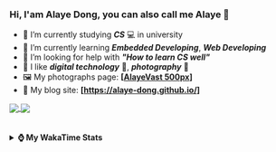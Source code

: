 ### Hi, **I'am Alaye Dong**, you can also call me **Alaye** 👋

- 📖 I’m currently studying ***CS*** 💻 in university
- 🌱 I’m currently learning ***Embedded Developing***, ***Web Developing***
- 🤔 I’m looking for help with ***"How to learn CS well"***
- 🤩 I like ***digital technology*** 📱, ***photography*** 📸
- 🖼️ My photographs page: **[[AlayeVast 500px](https://500px.com.cn/AlayeVast)]**
- 📰 My blog site: **[https://alaye-dong.github.io/]**

<!--
[![Alaye's GitHub stats](https://github-readme-stats.vercel.app/api?username=Alaye-Dong&custom_title=Alaye%20Dong`s%20GitHub%20stats&show_icons=true&rank_icon=percentile&theme=transparent&include_all_commits=true&count_private=true)](https://github.com/anuraghazra/github-readme-stats) 
[![Top Langs](https://github-readme-stats.vercel.app/api/top-langs/?username=Alaye-Dong\&layout=compact&theme=transparent)](https://github.com/anuraghazra/github-readme-stats)
-->
<a href="https://github.com/anuraghazra/github-readme-stats">
  <img height=200 align="center" src="https://github-readme-stats.vercel.app/api?username=Alaye-Dong&custom_title=Alaye%20Dong`s%20GitHub%20stats&show_icons=true&rank_icon=percentile&theme=transparent&include_all_commits=true&count_private=true" />
</a>
<a href="https://github.com/anuraghazra/convoychat">
  <img height=200 align="center" src="https://github-readme-stats.vercel.app/api/top-langs/?username=Alaye-Dong&layout=compact&theme=transparent&include_all_commits=true&count_private=true&langs_count=8&card_width=300" />
</a>

<br />
<br />

<div style="display:none"> 
  <img src="https://visitor-badge.laobi.icu/badge?page_id=Alaye-Dong.Alaye-Dong"/>
</div>
<br />

<details>	
  <summary><b> ⌚ My WakaTime Stats </b></summary>

<br />

<!--START_SECTION:waka-->
![Code Time](http://img.shields.io/badge/Code%20Time-319%20hrs%2020%20mins-blue)

![Profile Views](http://img.shields.io/badge/Profile%20Views-2-blue)

![Lines of code](https://img.shields.io/badge/From%20Hello%20World%20I%27ve%20Written-788.6%20thousand%20lines%20of%20code-blue)

**🐱 My GitHub Data** 

> 📦 83.8 kB Used in GitHub's Storage 
 > 
> 🚫 Not Opted to Hire
 > 
> 📜 17 Public Repositories 
 > 
> 🔑 4 Private Repositories 
 > 
**I'm a Night 🦉** 

```text
🌞 Morning                67 commits          ██░░░░░░░░░░░░░░░░░░░░░░░   06.09 % 
🌆 Daytime                363 commits         ████████░░░░░░░░░░░░░░░░░   32.97 % 
🌃 Evening                440 commits         ██████████░░░░░░░░░░░░░░░   39.96 % 
🌙 Night                  231 commits         █████░░░░░░░░░░░░░░░░░░░░   20.98 % 
```
📅 **I'm Most Productive on Sunday** 

```text
Monday                   182 commits         ████░░░░░░░░░░░░░░░░░░░░░   16.53 % 
Tuesday                  130 commits         ███░░░░░░░░░░░░░░░░░░░░░░   11.81 % 
Wednesday                132 commits         ███░░░░░░░░░░░░░░░░░░░░░░   11.99 % 
Thursday                 167 commits         ████░░░░░░░░░░░░░░░░░░░░░   15.17 % 
Friday                   136 commits         ███░░░░░░░░░░░░░░░░░░░░░░   12.35 % 
Saturday                 134 commits         ███░░░░░░░░░░░░░░░░░░░░░░   12.17 % 
Sunday                   220 commits         █████░░░░░░░░░░░░░░░░░░░░   19.98 % 
```


📊 **This Week I Spent My Time On** 

```text
💬 Programming Languages: 
Java                     8 hrs 44 mins       ███████░░░░░░░░░░░░░░░░░░   29.62 % 
HTML                     6 hrs 55 mins       ██████░░░░░░░░░░░░░░░░░░░   23.45 % 
CSS                      3 hrs 36 mins       ███░░░░░░░░░░░░░░░░░░░░░░   12.24 % 
Markdown                 2 hrs 48 mins       ██░░░░░░░░░░░░░░░░░░░░░░░   09.53 % 
Python                   2 hrs 30 mins       ██░░░░░░░░░░░░░░░░░░░░░░░   08.52 % 

🔥 Editors: 
VS Code                  20 hrs 28 mins      █████████████████░░░░░░░░   69.37 % 
IntelliJ IDEA            9 hrs 2 mins        ████████░░░░░░░░░░░░░░░░░   30.63 % 

🐱‍💻 Projects: 
alayedong.me             7 hrs 53 mins       ███████░░░░░░░░░░░░░░░░░░   26.74 % 
SIMS                     7 hrs 41 mins       ███████░░░░░░░░░░░░░░░░░░   26.04 % 
JXUT-BST-IO-VitePress-For4 hrs 23 mins       ████░░░░░░░░░░░░░░░░░░░░░   14.88 % 
OCR2Embed                2 hrs 42 mins       ██░░░░░░░░░░░░░░░░░░░░░░░   09.18 % 
bootstrap-ts-vite        1 hr 52 mins        ██░░░░░░░░░░░░░░░░░░░░░░░   06.36 % 
```

**I Mostly Code in C** 

```text
JavaScript               3 repos             ███░░░░░░░░░░░░░░░░░░░░░░   13.04 % 
C++                      3 repos             ███░░░░░░░░░░░░░░░░░░░░░░   13.04 % 
CSS                      1 repo              █░░░░░░░░░░░░░░░░░░░░░░░░   04.35 % 
Java                     1 repo              █░░░░░░░░░░░░░░░░░░░░░░░░   04.35 % 
Vue                      1 repo              █░░░░░░░░░░░░░░░░░░░░░░░░   04.35 % 
```



**Timeline**

![Lines of Code chart](https://raw.githubusercontent.com/Alaye-Dong/Alaye-Dong/main/assets/bar_graph.png)


 Last Updated on 17/12/2024 18:48:59 UTC
<!--END_SECTION:waka-->

</details>
